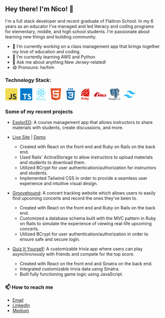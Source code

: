 ## Hey there! I'm Nico! 👋

I'm a full stack developer and recent graduate of Flatiron School. In my 6 years as an educator I've managed and led literacy and coding programs for elementary, middle, and high school students. I'm passionate about learning new things and building community.

- 🔭 I’m currently working on a class management app that brings together my love of education and coding. 
- 🌱 I’m currently learning AWS and Python
- 💬 Ask me about anything New Jersey-related!
- 😄 Pronouns: he/him

### Technology Stack:
<div>
<img src="https://github.com/devicons/devicon/blob/master/icons/javascript/javascript-original.svg" title="JavaScript" alt="JavaScript" width="40" height="40"/>&nbsp;
<img src="https://github.com/devicons/devicon/blob/master/icons/typescript/typescript-original.svg" title="TypeScript" alt="TypeScript" width="40" height="40"/>&nbsp;
<img src="https://github.com/devicons/devicon/blob/master/icons/react/react-original-wordmark.svg" title="React" alt="React" width="40" height="40"/>&nbsp; 
<img src="https://github.com/devicons/devicon/blob/master/icons/html5/html5-original.svg" title="HTML5" alt="HTML" width="40" height="40"/>&nbsp;
<img src="https://github.com/devicons/devicon/blob/master/icons/css3/css3-plain-wordmark.svg" title="CSS3" alt="CSS" width="40" height="40"/>&nbsp;
<img src="https://github.com/devicons/devicon/blob/master/icons/ruby/ruby-plain-wordmark.svg" title="Ruby" alt="Ruby" width="40" height="40"/>&nbsp;
<img src="https://github.com/devicons/devicon/blob/master/icons/rails/rails-plain-wordmark.svg" title="Rails" alt="Rails" width="40" height="40"/>&nbsp;
<img src="https://github.com/devicons/devicon/blob/master/icons/postgresql/postgresql-original-wordmark.svg" title="PostgreSQL" alt="PostgreSQL" width="40" height="40"/>&nbsp;
<img src="https://github.com/devicons/devicon/blob/master/icons/tailwindcss/tailwindcss-plain.svg" title="Tailwind" alt="Tailwind" width="40" height="40"/>&nbsp;
</div>

### Some of my recent projects
- [ExplorED](https://github.com/nicogarbaccio/explored): A course management app that allows instructors to share materials with students, create discussions, and more.  
- [Live Site](https://explored.onrender.com) | [Demo](https://www.loom.com/share/0b81230dc71c418d9f5ee9cdedb95287)
  - Created with React on the front end and Ruby on Rails on the back end.
  - Used Rails' ActiveStorage to allow instructors to upload materials and students to download them.
  - Utilized BCrypt for user authentication/authorization for instructors and students.
  - Implemented Tailwind CSS in order to provide a seamless user experience and intuitive visual design.

- [Groovehound](https://github.com/nicogarbaccio/groovehound): A concert tracking website which allows users to easily find upcoming concerts and record the ones they’ve been to.
  - Created with React on the front end and Ruby on Rails on the back end.
  - Customized a database schema built with the MVC pattern in Ruby on Rails to simulate the experience of viewing real-life upcoming concerts.
  - Utilized BCrypt for user authentication/authorization in order to ensure safe and secure login.

- [Quiz It Yourself](https://github.com/nicogarbaccio/trivia-front-end): A customizable trivia app where users can play asynchronously with friends and compete for the top score.
  - Created with React on the front end and Sinatra on the back end.
  - Integrated customizable trivia data using Sinatra.
  - Built fully functioning game logic using JavaScript.

### 📫 How to reach me
- [Email](mailto:garbaccio20@gmail.com)
- [LinkedIn](https://www.linkedin.com/in/nicogarbaccio/)
- [Medium](https://medium.com/@nicogarbaccio)
